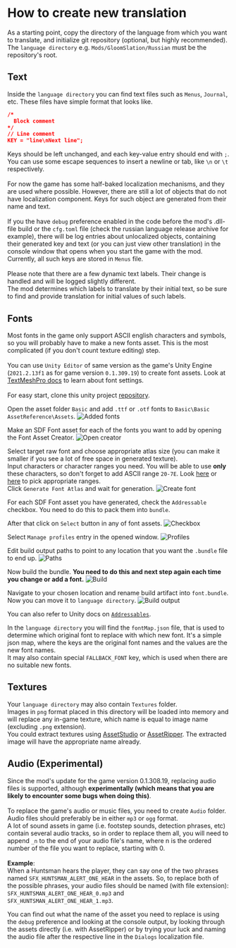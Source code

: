 # How to create new translation

As a starting point, copy the directory of the language from which you want to translate, and initialize git repository (optional, but highly recommended).<br>
The `language directory` e.g. `Mods/GloomSlation/Russian` must be the repository's root.

## Text
Inside the `language directory` you can find text files such as `Menus`, `Journal`, etc.
These files have simple format that looks like.
```json
/*
  Block comment
*/
// Line comment
KEY = "line\nNext line"; 
```
Keys should be left unchanged, and each key-value entry should end with `;`.<br>
You can use some escape sequences to insert a newline or tab, like `\n` or `\t` respectively.<br><br>
For now the game has some half-baked localization mechanisms, and they are used where possible.
However, there are still a lot of objects that do not have localization component.
Keys for such object are generated from their name and text.<br><br>
If you the have `debug` preference enabled in the code before the mod's .dll-file build or the `cfg.toml` file (check the russian language release archive for example), there will be log entries about unlocalized objects, containing their generated key and text (or you can just view other translation) in the console window that opens when you start the game with the mod.<br>
Currently, all such keys are stored in `Menus` file.<br><br>
Please note that there are a few dynamic text labels. Their change is handled and will be logged slightly different.<br>
The mod determines which labels to translate by their initial text, 
so be sure to find and provide translation for initial values of such labels. 

## Fonts
Most fonts in the game only support ASCII english characters and symbols, so you will probably have to make a new fonts asset.
This is the most complicated (if you don't count texture editing) step.<br><br>
You can use `Unity Editor` of same version as the game's Unity Engine (`2021.2.13f1` as for game version `0.1.309.19`)
to create font assets. 
Look at [TextMeshPro docs](https://docs.unity3d.com/Packages/com.unity.textmeshpro@3.2/manual/index.html) 
to learn about font settings.<br><br>
For easy start, clone this unity project [repository](https://github.com/Unity-Technologies/Addressables-Sample).

Open the asset folder `Basic` and add `.ttf` or `.otf` fonts to `Basic\Basic AssetReference\Assets`.
![Added fonts](./img/raw-fonts.png)

Make an SDF Font asset for each of the fonts you want to add by opening the Font Asset Creator.
![Open creator](./img/open-font-creator.png)

Select target raw font and choose appropriate atlas size 
(you can make it smaller if you see a lot of free space in generated texture).<br>
Input characters or character ranges you need. You will be able to use **only** these characters, so don't forget to add ASCII range `20-7E`.
Look [here](https://www.ling.upenn.edu/courses/Spring_2003/ling538/UnicodeRanges.html) or 
[here](https://jrgraphix.net/r/Unicode/) to pick appropriate ranges.<br>
Click `Generate Font Atlas` and wait for generation.
![Create font](./img/atlas-gen.png)

For each SDF Font asset you have generated, check the `Addressable` checkbox. 
You need to do this to pack them into `bundle`.

After that click on `Select` button in any of font assets. 
![Checkbox](./img/addressable-ckbox.png)

Select `Manage profiles` entry in the opened window.
![Profiles](./img/addressable-profiles.png)

Edit build output paths to point to any location that you want the `.bundle` file to end up. 
![Paths](./img/addressable-path.png)

Now build the bundle. **You need to do this and next step again each time you change or add a font.**
![Build](./img/addressable-build.png)

Navigate to your chosen location and rename build artifact into `font.bundle`. Now you can move it to `language directory`.
![Build output](./img/build-output.png)

You can also refer to Unity docs on
[`Addressables`](https://docs.unity3d.com/Packages/com.unity.addressables@2.0/manual/get-started-make-addressable.html).

In the `language directory` you will find the `fontMap.json` file, that is used to determine which original font to replace with which new font.
It's a simple json map, where the keys are the original font names and the values are the new font names.<br>
It may also contain special `FALLBACK_FONT` key, which is used when there are no suitable new fonts. 

## Textures
Your `language directory` may also contain `Textures` folder.<br>
Images in `png` format placed in this directory will be loaded into memory and will replace any in-game texture, which name is equal to image name (excluding `.png` extension).<br>
You could extract textures using [AssetStudio](https://github.com/Perfare/AssetStudio) or [AssetRipper](https://github.com/AssetRipper/AssetRipper). The extracted image will have the appropriate name already.

## Audio (Experimental)
Since the mod's update for the game version 0.1.308.19, replacing audio files is supported, although **experimentally (which means that you are likely to encounter some bugs when doing this)**.<br><br>
To replace the game's audio or music files, you need to create `Audio` folder. Audio files should preferably be in either `mp3` or `ogg` format.<br>
A lot of sound assets in game (i.e. footstep sounds, detection phrases, etc) contain several audio tracks, so in order to replace them all, you will need to append `_n` to the end of your audio file's name, where n is the ordered number of the file you want to replace, starting with 0.<br><br>
**Example**:<br>
When a Huntsman hears the player, they can say one of the two phrases named `SFX_HUNTSMAN_ALERT_ONE_HEAR` in the assets. So, to replace both of the possible phrases, your audio files should be named (with file extension): `SFX_HUNTSMAN_ALERT_ONE_HEAR_0.mp3` and `SFX_HUNTSMAN_ALERT_ONE_HEAR_1.mp3`.<br>

You can find out what the name of the asset you need to replace is using the `debug` preference and looking at the console output, by looking through the assets directly (i.e. with AssetRipper) or by trying your luck and naming the audio file after the respective line in the `Dialogs` localization file.
